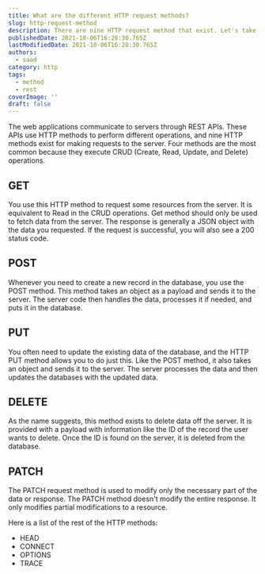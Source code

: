 ```yaml
---
title: What are the different HTTP request methods?
slug: http-request-method
description: There are nine HTTP request method that exist. Let's take a look at them.
publishedDate: 2021-10-06T16:28:30.765Z
lastModifiedDate: 2021-10-06T16:28:30.765Z
authors:
  - saad
category: http
tags:
  - method
  - rest
coverImage: ''
draft: false
---
```


<Lead>
The web applications communicate to servers through REST APIs. These APIs use HTTP methods to perform different operations, and nine HTTP methods exist for making requests to the server. Four methods are the most common because they execute CRUD (Create, Read, Update, and Delete) operations.
</Lead>

## GET

You use this HTTP method to request some resources from the server. It is equivalent to Read in the CRUD operations. Get method should only be used to fetch data from the server. The response is generally a JSON object with the data you requested. If the request is successful, you will also see a 200 status code.

## POST

Whenever you need to create a new record in the database, you use the POST method. This method takes an object as a payload and sends it to the server. The server code then handles the data, processes it if needed, and puts it in the database.

## PUT

You often need to update the existing data of the database, and the HTTP PUT method allows you to do just this. Like the POST method, it also takes an object and sends it to the server. The server processes the data and then updates the databases with the updated data.

## DELETE

As the name suggests, this method exists to delete data off the server. It is provided with a payload with information like the ID of the record the user wants to delete. Once the ID is found on the server, it is deleted from the database.

## PATCH

The PATCH request method is used to modify only the necessary part of the data or response. The PATCH method doesn't modify the entire response. It only modifies partial modifications to a resource.

Here is a list of the rest of the HTTP methods:

- HEAD
- CONNECT
- OPTIONS
- TRACE
